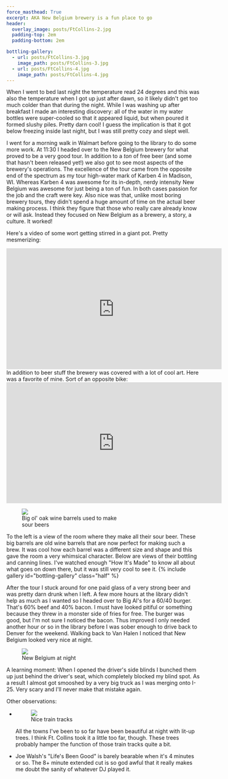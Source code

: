 ```yaml
---
force_masthead: True
excerpt: AKA New Belgium brewery is a fun place to go
header:
  overlay_image: posts/FtCollins-2.jpg
  padding-top: 2em
  padding-bottom: 2em

bottling-gallery:
  - url: posts/FtCollins-3.jpg
    image_path: posts/FtCollins-3.jpg
  - url: posts/FtCollins-4.jpg
    image_path: posts/FtCollins-4.jpg
---
```


When I went to bed last night the temperature read 24 degrees and this
was also the temperature when I got up just after dawn, so it likely
didn't get too much colder than that during the night. While I was
washing up after breakfast I made an interesting discovery: all of the
water in my water bottles were super-cooled so that it appeared
liquid, but when poured it formed slushy piles. Pretty darn cool! I
guess the implication is that it got below freezing inside last night,
but I was still pretty cozy and slept well.

I went for a morning walk in Walmart before going to the library to do
some more work. At 11:30 I headed over to the New Belgium brewery for
what proved to be a very good tour. In addition to a _ton_ of free
beer (and some that hasn't been released yet!) we also got to see most
aspects of the brewery's operations. The excellence of the tour came
from the opposite end of the spectrum as my tour high-water mark of
Karben 4 in Madison, WI. Whereas Karben 4 was awesome for its
in-depth, nerdy intensity New Belgium was awesome for just being a ton
of fun. In both cases passion for the job and the craft were key. Also
nice was that, unlike most boring brewery tours, they didn't spend a
huge amount of time on the actual beer making process. I think they
figure that those who really care already know or will ask. Instead
they focused on New Belgium as a brewery, a story, a culture. It
worked!

Here's a video of some wort getting stirred in a giant pot. Pretty
mesmerizing:
<iframe width="560" height="315" src="https://www.youtube.com/embed/liT3Vjsi78M" frameborder="0px" allowfullscreen></iframe>

<br>
In addition to beer stuff the brewery was covered with a lot of
cool art. Here was a favorite of mine. Sort of an opposite bike:
<iframe width="560" height="315" src="https://www.youtube.com/embed/ljFLf930w0s" frameborder="0" allowfullscreen></iframe>

<br>
<figure class="align-left" style="width:50%">
 <a href="{{ site.url }}{{ site.baseurl }}/images/posts/FtCollins-2.jpg">
 <img src="{{ site.url }}{{ site.baseurl }}/images/posts/FtCollins-2.jpg">
 </a>
 <figcaption>Big ol' oak wine barrels used to make sour beers</figcaption>
</figure>
To the left is a view of the room where they make all their sour
beer. These big barrels are old wine barrels that are now perfect for
making such a brew. It was cool how each barrel was a different size and
shape and this gave the room a very whimsical character. Below are
views of their bottling and canning lines. I've watched enough "How
It's Made" to know all about what goes on down there, but it was still
very cool to see it.
{% include gallery id="bottling-gallery" class="half" %}

After the tour I stuck around for one paid glass of a very strong beer
and was pretty darn drunk when I left. A few more hours at the library
didn't help as much as I wanted so I headed over to Big Al's for a
60/40 burger. That's 60% beef and 40% bacon. I must have looked
pitiful or something because they threw in a monster side of fries for
free. The burger was good, but I'm not sure I noticed the bacon. Thus
improved I only needed another hour or so in the library before I was
sober enough to drive back to Denver for the weekend. Walking back to
Van Halen I noticed that New Belgium looked very nice at night.
<figure class="align-center" style="width:100%">
 <a href="{{ site.url }}{{ site.baseurl }}/images/posts/FtCollins-7.jpg">
 <img src="{{ site.url }}{{ site.baseurl }}/images/posts/FtCollins-7.jpg">
 </a>
 <figcaption>New Belgium at night</figcaption>
</figure>

A learning moment: When I opened the driver's side blinds I bunched
them up just behind the driver's seat, which completely blocked my
blind spot. As a result I almost got smooshed by a very big truck as I
was merging onto I-25. Very scary and I'll never make that mistake
again.

Other observations:

* <figure class="align-right" style="width:50%">
   <a href="{{ site.url }}{{ site.baseurl }}/images/posts/FtCollins-5.jpg">
   <img src="{{ site.url }}{{ site.baseurl }}/images/posts/FtCollins-5.jpg">
   </a>
   <figcaption>Nice train tracks</figcaption>
  </figure> 
  All the towns I've been to so far have been beautiful at night with
  lit-up trees. I think Ft. Collins took it a little too far,
  though. These trees probably hamper the function of those train
  tracks quite a bit. 

* Joe Walsh's "Life's Been Good" is barely bearable when it's 4
  minutes or so. The 8+ minute extended cut is so god awful that it
  really makes me doubt the sanity of whatever DJ played it.